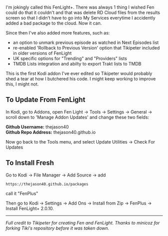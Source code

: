 I'm jokingly called this FenLight+. There was always 1 thing I wished Fen could do that it couldn't and that was delete RD Cloud files from the results screen so that I didn't have to go into My Services everytime I accidently added a bad package to the cloud. Now it can. 

Since then I've also added more features, such as:
 - an option to unmark previous episode as watched in Next Episodes list
 - re-enabled 'Rollback to Previous Version' option that Tikipeter included in older versions of FenLight
 - UK specific options for "Trending" and "Providers" lists
 - TMDB Lists integration and abilty to export Trakt lists to TMDB

This is the first Kodi addon I've ever edited so Tikipeter would probably shed a tear at how I butchered his code. I might keep working to improve this, I might not.

<h2>To Update From FenLight</h2>

In Kodi, go to Addons, open Fen Light -> Tools -> Settings -> General -> scroll down to 'Manage Addon Updates' and change these two fields:

<b>Github Username:</b> thejason40<br />
<b>Github Repo Address:</b> thejason40.github.io

Now go back to the Tools menu, and select Update Utilities -> Check For Updates

<h2>To Install Fresh</h2>

Go to Kodi -> File Manager -> Add Source -> add

`https://thejason40.github.io/packages`

call it "FenPlus"

Then go to Kodi -> Settings -> Add Ons -> Install from Zip -> FenPlus -> Install FenLight+ 2.0.10.

<hr>
<i>Full credit to Tikipeter for creating Fen and FenLight. Thanks to minicoz for forking Tiki's repository before it was taken down.</i>
